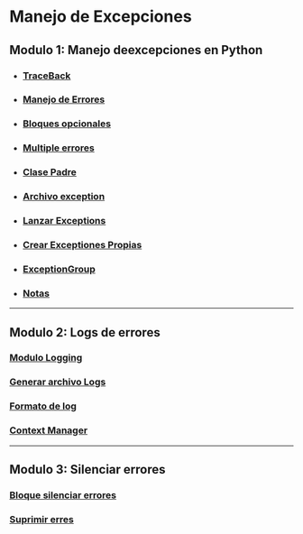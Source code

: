 # Manejo de Excepciones

## Modulo 1: Manejo deexcepciones en Python
* ### [TraceBack](./modulo_1/traceback_1.py)
* ### [Manejo de Errores](./modulo_1/try.py)
* ### [Bloques opcionales](./modulo_1/opcionales.py)
* ### [Multiple errores](./modulo_1/multuple_error.py)
* ### [Clase Padre](./modulo_1/clase_padre.py)
* ### [Archivo exception](./modulo_1/exception.py)
* ### [Lanzar Exceptions](./modulo_1/lanzar_exception.py)
* ### [Crear Exceptiones Propias](./modulo_1/crear_exceptiones.py)
* ### [ExceptionGroup](./modulo_1/grupo_ecepciones.py)
* ### [Notas](./modulo_1/notas.py)

--------------------------------------------------------------------

## Modulo 2: Logs de errores
### [Modulo Logging](./modulo_2/modulo_loggins.py)
### [Generar archivo Logs](./modulo_2/generar_archivo_logs.py)
### [Formato de log](./modulo_2/formato_log.py)
### [Context Manager](./modulo_2/context_manager.py)

--------------------------------------------------------------------

## Modulo 3: Silenciar errores

### [Bloque silenciar errores](./modulo_3/bloque_silenciar.py)
### [Suprimir erres](./modulo_3/suprimir_errores.py)

